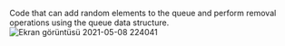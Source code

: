 Code that can add random elements to the queue and perform removal operations using the queue data structure.
![Ekran görüntüsü 2021-05-08 224041](https://user-images.githubusercontent.com/56757412/117551890-1076e900-b051-11eb-94ec-fec241aa8f13.png)

